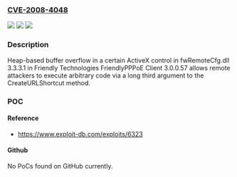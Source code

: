 ### [CVE-2008-4048](https://cve.mitre.org/cgi-bin/cvename.cgi?name=CVE-2008-4048)
![](https://img.shields.io/static/v1?label=Product&message=n%2Fa&color=blue)
![](https://img.shields.io/static/v1?label=Version&message=n%2Fa&color=blue)
![](https://img.shields.io/static/v1?label=Vulnerability&message=n%2Fa&color=brighgreen)

### Description

Heap-based buffer overflow in a certain ActiveX control in fwRemoteCfg.dll 3.3.3.1 in Friendly Technologies FriendlyPPPoE Client 3.0.0.57 allows remote attackers to execute arbitrary code via a long third argument to the CreateURLShortcut method.

### POC

#### Reference
- https://www.exploit-db.com/exploits/6323

#### Github
No PoCs found on GitHub currently.

